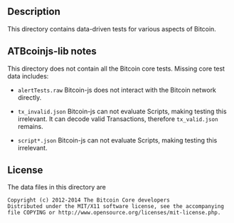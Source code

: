 Description
------------

This directory contains data-driven tests for various aspects of Bitcoin.


ATBcoinjs-lib notes
-------------------

This directory does not contain all the Bitcoin core tests.
Missing core test data includes:

* `alertTests.raw`
	Bitcoin-js does not interact with the Bitcoin network directly.

* `tx_invalid.json`
	Bitcoin-js can not evaluate Scripts, making testing this irrelevant.
	It can decode valid Transactions, therefore `tx_valid.json` remains.

* `script*.json`
	Bitcoin-js can not evaluate Scripts, making testing this irrelevant.


License
--------

The data files in this directory are

    Copyright (c) 2012-2014 The Bitcoin Core developers
    Distributed under the MIT/X11 software license, see the accompanying
    file COPYING or http://www.opensource.org/licenses/mit-license.php.
